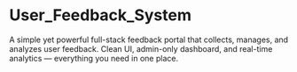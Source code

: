 # User_Feedback_System
A simple yet powerful full-stack feedback portal that collects, manages, and analyzes user feedback. Clean UI, admin-only dashboard, and real-time analytics — everything you need in one place.
